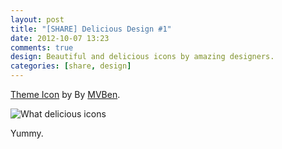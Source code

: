 ```yaml
---
layout: post
title: "[SHARE] Delicious Design #1"
date: 2012-10-07 13:23
comments: true
design: Beautiful and delicious icons by amazing designers.
categories: [share, design]
---
```


[Theme Icon](http://dribbble.com/shots/758431-Themes-Icon) by By [MVBen](http://dribbble.com/MVBen).

![What delicious icons](http://dribbble.s3.amazonaws.com/users/191243/screenshots/758431/themes_icon.png)

Yummy.
<!-- more -->